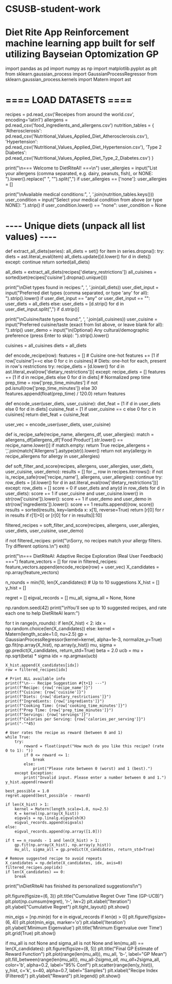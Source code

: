 # CSUSB-student-work

# Diet Rite App Reinforcement machine learning app built for self utilizing Bayseian Optomization GP
import pandas as pd
import numpy as np
import matplotlib.pyplot as plt
from sklearn.gaussian_process import GaussianProcessRegressor
from sklearn.gaussian_process.kernels import Matern
import ast

# ==== LOAD DATASETS ====
recipes = pd.read_csv('Receipes from around the world.csv', encoding='latin1')
allergens = pd.read_csv('food_ingredients_and_allergens.csv')
nutrition_tables = {
    'Atherosclerosis': pd.read_csv('Nutritional_Values_Applied_Diet_Atherosclerosis.csv'),
    'Hypertension': pd.read_csv('Nutritional_Values_Applied_Diet_Hypertension.csv'),
    'Type 2 Diabetes': pd.read_csv('Nutritional_Values_Applied_Diet_Type_2_Diabetes.csv')
}

print("\n=== Welcome to DietRiteAI! ===\n")
user_allergies = input("List your allergens (comma separated, e.g. dairy, peanuts, fish), or NONE: ").lower().replace(" ", "").split(",")
if user_allergies == ['none']: user_allergies = []

print("\nAvailable medical conditions:", ', '.join(nutrition_tables.keys()))
user_condition = input("Select your medical condition from above (or type NONE): ").strip()
if user_condition.lower() == "none": user_condition = None

# ---- Unique diets (unpack all list values) ----
def extract_all_diets(series):
    all_diets = set()
    for item in series.dropna():
        try:
            diets = ast.literal_eval(item)
            all_diets.update([d.lower() for d in diets])
        except:
            continue
    return sorted(all_diets)

all_diets = extract_all_diets(recipes['dietary_restrictions'])
all_cuisines = sorted(set(recipes['cuisine'].dropna().unique()))

print("\nDiet types found in recipes:", ', '.join(all_diets))
user_diet_input = input("Preferred diet types (comma separated, or type 'any' for all): ").strip().lower()
if user_diet_input == "any" or user_diet_input == "":
    user_diets = all_diets
else:
    user_diets = [d.strip() for d in user_diet_input.split(",") if d.strip()]

print("\nCuisine/taste types found:", ', '.join(all_cuisines))
user_cuisine = input("Preferred cuisine/taste (exact from list above, or leave blank for all): ").strip()
user_demo = input("\n(Optional) Any cultural/demographic preference (press Enter to skip): ").strip().lower()

cuisines = all_cuisines
diets = all_diets

def encode_recipe(row):
    features = []
    # Cuisine one-hot
    features += [1 if row['cuisine']==c else 0 for c in cuisines]
    # Diets: one-hot for each, present in row's restrictions
    try:
        recipe_diets = [d.lower() for d in ast.literal_eval(row['dietary_restrictions'])]
    except:
        recipe_diets = []
    features += [1 if d in recipe_diets else 0 for d in diets]
    # Normalized prep time
    prep_time = row['prep_time_minutes'] if not pd.isnull(row['prep_time_minutes']) else 30
    features.append(float(prep_time) / 120.0)
    return features

def encode_user(user_diets, user_cuisine):
    diet_feat = [1 if d in user_diets else 0 for d in diets]
    cuisine_feat = [1 if user_cuisine == c else 0 for c in cuisines]
    return diet_feat + cuisine_feat

user_vec = encode_user(user_diets, user_cuisine)

def is_recipe_safe(recipe_name, allergens_df, user_allergies):
    match = allergens_df[allergens_df['Food Product'].str.lower() == recipe_name.lower()]
    if match.empty: return True
    recipe_allergens = ','.join(match['Allergens'].astype(str)).lower()
    return not any(allergy in recipe_allergens for allergy in user_allergies)

def soft_filter_and_score(recipes, allergens, user_allergies, user_diets, user_cuisine, user_demo):
    results = []
    for _, row in recipes.iterrows():
        if not is_recipe_safe(row['recipe_name'], allergens, user_allergies): continue
        try:
            row_diets = [d.lower() for d in ast.literal_eval(row['dietary_restrictions'])]
        except:
            row_diets = []
        score = 0
        if user_diets and any(d in row_diets for d in user_diets): score += 1
        if user_cuisine and user_cuisine.lower() in str(row['cuisine']).lower(): score += 1
        if user_demo and user_demo in str(row['ingredients']).lower(): score += 1
        results.append((row, score))
    results = sorted(results, key=lambda x: x[1], reverse=True)
    return [r[0] for r in results if r[1]>0] or [r[0] for r in results][:10]

filtered_recipes = soft_filter_and_score(recipes, allergens, user_allergies, user_diets, user_cuisine, user_demo)

if not filtered_recipes:
    print("\nSorry, no recipes match your allergy filters. Try different options.\n")
    exit()

print("\n=== DietRiteAI: Adaptive Recipe Exploration (Real User Feedback) ===")
feature_vectors = []
for row in filtered_recipes:
    feature_vectors.append(encode_recipe(row) + user_vec)
X_candidates = np.array(feature_vectors)

n_rounds = min(10, len(X_candidates))  # Up to 10 suggestions
X_hist = []
y_hist = []

regret = []
eigval_records = []
mu_all, sigma_all = None, None

np.random.seed(42)
print("\nYou'll see up to 10 suggested recipes, and rate each one to help DietRiteAI learn:")

for t in range(n_rounds):
    if len(X_hist) < 2:
        idx = np.random.choice(len(X_candidates))
    else:
        kernel = Matern(length_scale=1.0, nu=2.5)
        gp = GaussianProcessRegressor(kernel=kernel, alpha=1e-3, normalize_y=True)
        gp.fit(np.array(X_hist), np.array(y_hist))
        mu, sigma = gp.predict(X_candidates, return_std=True)
        beta = 2.0
        ucb = mu + np.sqrt(beta) * sigma
        idx = np.argmax(ucb)

    X_hist.append(X_candidates[idx])
    row = filtered_recipes[idx]

    # Print ALL available info
    print(f"\n--- Recipe Suggestion #{t+1} ---")
    print(f"Recipe: {row['recipe_name']}")
    print(f"Cuisine: {row['cuisine']}")
    print(f"Diets: {row['dietary_restrictions']}")
    print(f"Ingredients: {row['ingredients']}")
    print(f"Cooking Time: {row['cooking_time_minutes']}")
    print(f"Prep Time: {row['prep_time_minutes']}")
    print(f"Servings: {row['servings']}")
    print(f"Calories per Serving: {row['calories_per_serving']}")
    print("-"*45)

    # User rates the recipe as reward (between 0 and 1)
    while True:
        try:
            reward = float(input("How much do you like this recipe? (rate 0 to 1): "))
            if 0 <= reward <= 1:
                break
            else:
                print("Please rate between 0 (worst) and 1 (best).")
        except Exception:
            print("Invalid input. Please enter a number between 0 and 1.")
    y_hist.append(reward)

    best_possible = 1.0
    regret.append(best_possible - reward)

    if len(X_hist) > 1:
        kernel = Matern(length_scale=1.0, nu=2.5)
        K = kernel(np.array(X_hist))
        eigvals = np.linalg.eigvalsh(K)
        eigval_records.append(eigvals)
    else:
        eigval_records.append(np.array([1.0]))

    if t == n_rounds - 1 and len(X_hist) > 1:
        gp.fit(np.array(X_hist), np.array(y_hist))
        mu_all, sigma_all = gp.predict(X_candidates, return_std=True)

    # Remove suggested recipe to avoid repeats
    X_candidates = np.delete(X_candidates, idx, axis=0)
    filtered_recipes.pop(idx)
    if len(X_candidates) == 0:
        break

print("\nDietRiteAI has finished its personalized suggestions!\n")

plt.figure(figsize=(6, 3))
plt.title("Cumulative Regret Over Time (GP-UCB)")
plt.plot(np.cumsum(regret), 'r-', lw=2)
plt.xlabel("Iteration")
plt.ylabel("Cumulative Regret")
plt.tight_layout()
plt.show()

min_eigs = [np.min(e) for e in eigval_records if len(e) > 0]
plt.figure(figsize=(6, 4))
plt.plot(min_eigs, marker='o')
plt.xlabel('Iteration')
plt.ylabel('Minimum Eigenvalue')
plt.title('Minimum Eigenvalue over Time')
plt.grid(True)
plt.show()

if mu_all is not None and sigma_all is not None and len(mu_all) == len(X_candidates):
    plt.figure(figsize=(8, 5))
    plt.title("Final GP Estimate of Reward Function")
    plt.plot(range(len(mu_all)), mu_all, 'b-', label="GP Mean")
    plt.fill_between(range(len(mu_all)), mu_all-2*sigma_all, mu_all+2*sigma_all, color='b', alpha=0.2, label="95% Conf")
    plt.scatter(range(len(y_hist)), y_hist, c='k', s=40, alpha=0.7, label="Samples")
    plt.xlabel("Recipe Index (Filtered)")
    plt.ylabel("Reward")
    plt.legend()
    plt.show()

